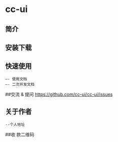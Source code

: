 # cc-ui
## 简介
## 安装下载
## 快速使用
	—- 使用文档
	—- 二次开发文档
##交流 & 提问
	https://github.com/cc-ui/cc-ui/issues
## 关于作者
	--个人地址
##收 款二维码
